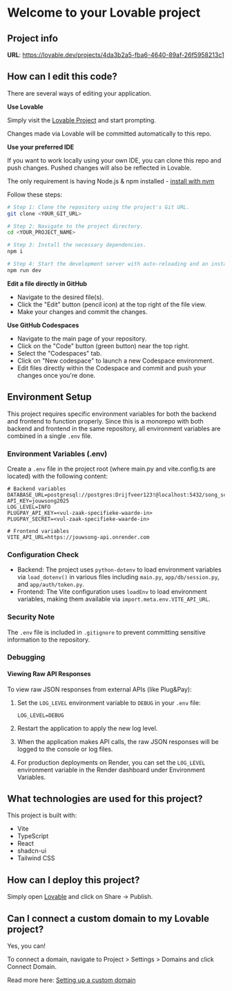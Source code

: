 # Welcome to your Lovable project

## Project info

**URL**: https://lovable.dev/projects/4da3b2a5-fba6-4640-89af-26f5958213c1

## How can I edit this code?

There are several ways of editing your application.

**Use Lovable**

Simply visit the [Lovable Project](https://lovable.dev/projects/4da3b2a5-fba6-4640-89af-26f5958213c1) and start prompting.

Changes made via Lovable will be committed automatically to this repo.

**Use your preferred IDE**

If you want to work locally using your own IDE, you can clone this repo and push changes. Pushed changes will also be reflected in Lovable.

The only requirement is having Node.js & npm installed - [install with nvm](https://github.com/nvm-sh/nvm#installing-and-updating)

Follow these steps:

```sh
# Step 1: Clone the repository using the project's Git URL.
git clone <YOUR_GIT_URL>

# Step 2: Navigate to the project directory.
cd <YOUR_PROJECT_NAME>

# Step 3: Install the necessary dependencies.
npm i

# Step 4: Start the development server with auto-reloading and an instant preview.
npm run dev
```

**Edit a file directly in GitHub**

- Navigate to the desired file(s).
- Click the "Edit" button (pencil icon) at the top right of the file view.
- Make your changes and commit the changes.

**Use GitHub Codespaces**

- Navigate to the main page of your repository.
- Click on the "Code" button (green button) near the top right.
- Select the "Codespaces" tab.
- Click on "New codespace" to launch a new Codespace environment.
- Edit files directly within the Codespace and commit and push your changes once you're done.

## Environment Setup

This project requires specific environment variables for both the backend and frontend to function properly. Since this is a monorepo with both backend and frontend in the same repository, all environment variables are combined in a single `.env` file.

### Environment Variables (.env)

Create a `.env` file in the project root (where main.py and vite.config.ts are located) with the following content:

```
# Backend variables
DATABASE_URL=postgresql://postgres:Drijfveer123!@localhost:5432/song_scribe_local
API_KEY=jouwsong2025
LOG_LEVEL=INFO
PLUGPAY_API_KEY=<vul-zaak-specifieke-waarde-in>
PLUGPAY_SECRET=<vul-zaak-specifieke-waarde-in>

# Frontend variables
VITE_API_URL=https://jouwsong-api.onrender.com
```

### Configuration Check

- Backend: The project uses `python-dotenv` to load environment variables via `load_dotenv()` in various files including `main.py`, `app/db/session.py`, and `app/auth/token.py`.
- Frontend: The Vite configuration uses `loadEnv` to load environment variables, making them available via `import.meta.env.VITE_API_URL`.

### Security Note

The `.env` file is included in `.gitignore` to prevent committing sensitive information to the repository.

### Debugging

#### Viewing Raw API Responses

To view raw JSON responses from external APIs (like Plug&Pay):

1. Set the `LOG_LEVEL` environment variable to `DEBUG` in your `.env` file:
   ```
   LOG_LEVEL=DEBUG
   ```

2. Restart the application to apply the new log level.

3. When the application makes API calls, the raw JSON responses will be logged to the console or log files.

4. For production deployments on Render, you can set the `LOG_LEVEL` environment variable in the Render dashboard under Environment Variables.

## What technologies are used for this project?

This project is built with:

- Vite
- TypeScript
- React
- shadcn-ui
- Tailwind CSS

## How can I deploy this project?

Simply open [Lovable](https://lovable.dev/projects/4da3b2a5-fba6-4640-89af-26f5958213c1) and click on Share -> Publish.

## Can I connect a custom domain to my Lovable project?

Yes, you can!

To connect a domain, navigate to Project > Settings > Domains and click Connect Domain.

Read more here: [Setting up a custom domain](https://docs.lovable.dev/tips-tricks/custom-domain#step-by-step-guide)
